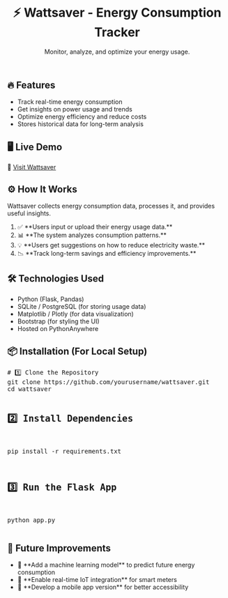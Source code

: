 <!DOCTYPE html>
<html lang="en">
<head>
    <meta charset="UTF-8">
    <meta name="viewport" content="width=device-width, initial-scale=1.0">
</head>
<body>


<header class="bg-dark text-white text-center py-5">
        <h1>⚡ Wattsaver - Energy Consumption Tracker</h1>
        <p>Monitor, analyze, and optimize your energy usage.</p>
    </header>


<section class="container my-5">
        <h2 class="text-center">🔥 Features</h2>
        <ul class="list-group mt-3">
            <li class="list-group-item"><i class="fas fa-chart-line"></i> Track real-time energy consumption</li>
            <li class="list-group-item"><i class="fas fa-bolt"></i> Get insights on power usage and trends</li>
            <li class="list-group-item"><i class="fas fa-save"></i> Optimize energy efficiency and reduce costs</li>
            <li class="list-group-item"><i class="fas fa-database"></i> Stores historical data for long-term analysis</li>
        </ul>
    </section>


<section class="container my-5 text-center">
        <h2>🖥️ Live Demo</h2>
        <p>🔗 <a href="https://wattsaver1.pythonanywhere.com/" target="_blank">Visit Wattsaver</a></p>
        <div class="text-center">
        </div>
    </section>


<section class="container my-5">
        <h2 class="text-center">⚙️ How It Works</h2>
        <p>Wattsaver collects energy consumption data, processes it, and provides useful insights.</p>
        <ol>
            <li>✅ **Users input or upload their energy usage data.**</li>
            <li>📊 **The system analyzes consumption patterns.**</li>
            <li>💡 **Users get suggestions on how to reduce electricity waste.**</li>
            <li>📉 **Track long-term savings and efficiency improvements.**</li>
        </ol>
    </section>

<section class="container my-5">
        <h2 class="text-center">🛠️ Technologies Used</h2>
        <ul class="list-group mt-3">
            <li class="list-group-item"><i class="fab fa-python"></i> Python (Flask, Pandas)</li>
            <li class="list-group-item"><i class="fas fa-database"></i> SQLite / PostgreSQL (for storing usage data)</li>
            <li class="list-group-item"><i class="fas fa-chart-bar"></i> Matplotlib / Plotly (for data visualization)</li>
            <li class="list-group-item"><i class="fab fa-bootstrap"></i> Bootstrap (for styling the UI)</li>
            <li class="list-group-item"><i class="fas fa-server"></i> Hosted on PythonAnywhere</li>
        </ul>
    </section>


<section class="container my-5">
        <h2 class="text-center">📦 Installation (For Local Setup)</h2>
        <div class="bg-light p-3">
            <pre>
# 1️⃣ Clone the Repository
git clone https://github.com/yourusername/wattsaver.git
cd wattsaver

# 2️⃣ Install Dependencies
pip install -r requirements.txt

# 3️⃣ Run the Flask App
python app.py
            </pre>
        </div>
    </section>


<section class="container my-5">
        <h2 class="text-center">🚀 Future Improvements</h2>
        <ul>
            <li>📌 **Add a machine learning model** to predict future energy consumption</li>
            <li>📌 **Enable real-time IoT integration** for smart meters</li>
            <li>📌 **Develop a mobile app version** for better accessibility</li>
        </ul>
    </section>



</body>
</html>
